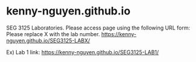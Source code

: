 # kenny-nguyen.github.io
SEG 3125 Laboratories.
Please access page using the following URL form:
Please replace X with the lab number.
https://kenny-nguyen.github.io/SEG3125-LABX/

Ex) Lab 1 link: https://kenny-nguyen.github.io/SEG3125-LAB1/
